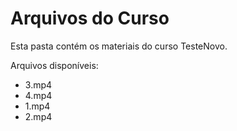 # Arquivos do Curso

Esta pasta contém os materiais do curso TesteNovo.

Arquivos disponíveis:
- 3.mp4
- 4.mp4
- 1.mp4
- 2.mp4